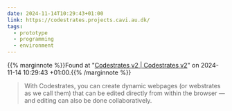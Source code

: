 ```yaml
---
date: 2024-11-14T10:29:43+01:00
link: https://codestrates.projects.cavi.au.dk/
tags:
  - prototype
  - programming
  - environment
---
```

{{% marginnote %}}Found at "[Codestrates v2 | Codestrates v2](https://web.archive.org/web/20241114102943/https://codestrates.projects.cavi.au.dk/)" on 2024-11-14 10:29:43 +01:00.{{% /marginnote %}}

> With Codestrates, you can create dynamic webpages (or webstrates as we call them) that can be edited directly from within the browser — and editing can also be done collaboratively.